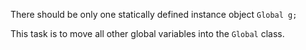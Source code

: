 There should be only one statically defined instance object
`Global g;`

This task is to move all other global variables into the `Global` class.
